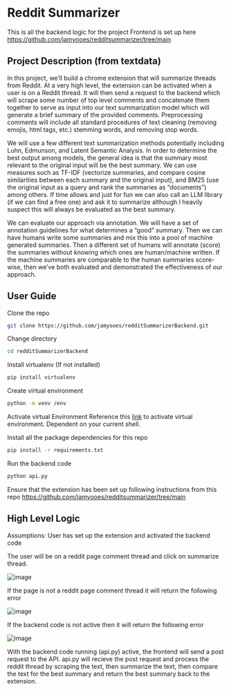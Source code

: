﻿# Reddit Summarizer
This is all the backend logic for the project
Frontend is set up here https://github.com/jamyooes/redditsummarizer/tree/main

##  Project Description (from textdata)
In this project, we’ll build a chrome extension that will summarize threads from Reddit. At a very high level, the extension can be activated when a user is on a Reddit thread. It will then send a request to the backend which will scrape some number of top level comments and concatenate them together to serve as input into our text summarization model which will generate a brief summary of the provided comments. Preprocessing comments will include all standard procedures of text cleaning (removing emojis, html tags, etc.) stemming words, and removing stop words.

We will use a few different text summarization methods potentially including Luhn, Edmunson, and Latent Semantic Analysis. In order to determine the best output among models, the general idea is that the summary most relevant to the original input will be the best summary. We can use measures such as TF-IDF (vectorize summaries, and compare cosine similarities between each summary and the original input), and BM25 (use the original input as a query and rank the summaries as “documents”) among others. If time allows and just for fun we can also call an LLM library (if we can find a free one) and ask it to summarize although I heavily suspect this will always be evaluated as the best summary.

We can evaluate our approach via annotation. We will have a set of annotation guidelines for what determines a “good” summary. Then we can have humans write some summaries and mix this into a pool of machine generated summaries. Then a different set of humans will annotate (score) the summaries without knowing which ones are human/machine written. If the machine summaries are comparable to the human summaries score-wise, then we’ve both evaluated and demonstrated the effectiveness of our approach.

## User Guide
Clone the repo
```bash
git clone https://github.com/jamyooes/redditSummarizerBackend.git
```

Change directory 
```bash
cd redditSummarizerBackend
```

Install virtualenv (If not installed)
```bash
pip install virtualenv
```

Create virtual environment
```bash
python -m venv /env
```

Activate virtual Environment
Reference this [link](https://docs.python.org/3/library/venv.html#how-venvs-work) to activate virtual environment. Dependent on your current shell.

Install all the package dependencies for this repo
```bash
pip install -r requirements.txt
```

Run the backend code
```bash
python api.py
```

Ensure that the extension has been set up following instructions from this repo
https://github.com/jamyooes/redditsummarizer/tree/main

## High Level Logic
Assumptions:
User has set up the extension and activated the backend code 

The user will be on a reddit page comment thread and click on summarize thread.

![image](https://github.com/user-attachments/assets/1556dabf-5ec4-497a-a744-1d931ea5bbbd)

If the page is not a reddit page comment thread it will return the following error

![image](https://github.com/user-attachments/assets/82ae4ae3-971a-480b-9ca4-88c92bd616a3)

If the backend code is not active then it will return the following error

![image](https://github.com/user-attachments/assets/60fff8fe-b052-4579-b2c7-40e3ad773ce5)

With the backend code running (api.py) active, the frontend will send a post request to the API.
api.py will recieve the post request and process the reddit thread by scraping the text, then summarize the text, then compare the text for the best summary and return the best summary back to the extension.
